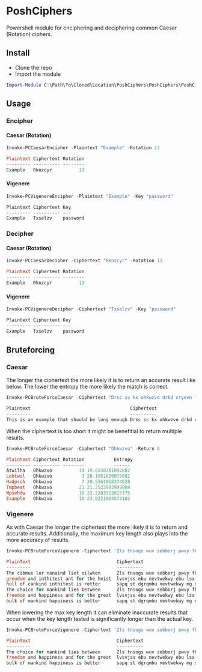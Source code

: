 # PoshCiphers
Powershell module for enciphering and deciphering common Caesar (Rotation) ciphers.

## Install
* Clone the repo
* Import the module
```powershell
Import-Module C:\Path\To\Cloned\Location\PoshCiphers\PoshCiphers\PoshCiphers.psd1
```

## Usage
### Encipher
#### Caesar (Rotation)
```powershell
Invoke-PCCaesarEncipher -Plaintext "Example" -Rotation 13

Plaintext Ciphertext Rotation
--------- ---------- --------
Example   Rknzcyr          13
```

#### Vigenere
```powershell
Invoke-PCVigenereEncipher -Plaintext "Example" -Key "password"

Plaintext Ciphertext Key
--------- ---------- ---
Example   Txselzv    password
```

### Decipher
#### Caesar (Rotation)
```powershell
Invoke-PCCaesarDecipher -Ciphertext "Rknzcyr" -Rotation 13

Plaintext Ciphertext Rotation
--------- ---------- --------
Example   Rknzcyr          13
```

#### Vigenere
```powershell
Invoke-PCVigenereDecipher -Ciphertext "Txselzv" -Key "password"

Plaintext Ciphertext Key
--------- ---------- ---
Example   Txselzv    password
```

## Bruteforcing
### Caesar
The longer the ciphertext the more likely it is to return an accurate result like below. The lower the entropy the more likely the match is correct.
```powershell
Invoke-PCBruteForceCaesar -Ciphertext "Drsc sc kx ohkwzvo drkd cryevn lo vyxq oxyeqr"

Plaintext                                     Ciphertext                                    Rotation           Entropy
---------                                     ----------                                    --------           ------
This is an example that should be long enough Drsc sc kx ohkwzvo drkd cryevn lo vyxq oxyeqr       10 109.798786942039
```
When the ciphertext is too short it might be benefitial to return multiple results.
```powershell
Invoke-PCBruteForceCaesar -Ciphertext "Ohkwzvo" -Return 6

Plaintext Ciphertext Rotation           Entropy
--------- ---------- --------           ------
Atwilha   Ohkwzvo          14 19.8330281092882
Lehtwsl   Ohkwzvo           3 20.1951620075682
Hadpsoh   Ohkwzvo           7 20.5561918374628
Tmpbeat   Ohkwzvo          21 21.2523902999804
Wpsehdw   Ohkwzvo          18 22.2203513815375
Example   Ohkwzvo          10 24.0221984573182
```

### Vigenere
As with Caesar the longer the ciphertext the more likely it is to return and accurate results. Additionally, the maximum key length also plays into the more accuracy of results.
```powershell
Invoke-PCBruteForceVigenere -Ciphertext 'Zls tnsogs wuv sebborj pwvy fkxkvkr lvsvjss ebu nevtwekwy ebu lsx xvv mvkeh sapq st dgrqmbu nevtwekwy mg skxzif' -Return 2

PlainText                                Ciphertext                               Key                           Entropy
---------                                ----------                               ---                           -------
The cibmue lor nanaind liet oilwken      Zls tnsogs wuv sebborj pwvy fkxkvkr      GEORFRCMOLGEFEOBGE   210.614486327131
greudom and inthitest ant for the heist  lvsvjss ebu nevtwekwy ebu lsx xvv mvkeh
hull of cankind inthitest is retter      sapq st dgrqmbu nevtwekwy mg skxzif
The choice for mankind lies between      Zls tnsogs wuv sebborj pwvy fkxkvkr      GEORGE               216.636909401074
freedom and happiness and for the great  lvsvjss ebu nevtwekwy ebu lsx xvv mvkeh
bulk of mankind happiness is better      sapq st dgrqmbu nevtwekwy mg skxzif
```
When lowering the max key length it can eliminate inaccurate results that occur when the key length tested is significantly longer than the actual key.
```powershell
Invoke-PCBruteForceVigenere -Ciphertext 'Zls tnsogs wuv sebborj pwvy fkxkvkr lvsvjss ebu nevtwekwy ebu lsx xvv mvkeh sapq st dgrqmbu nevtwekwy mg skxzif' -MaxKeyLength 10

PlainText                                Ciphertext                               Key                           Entropy
---------                                ----------                               ---                           -------
The choice for mankind lies between      Zls tnsogs wuv sebborj pwvy fkxkvkr      GEORGE               216.636909401074
freedom and happiness and for the great  lvsvjss ebu nevtwekwy ebu lsx xvv mvkeh
bulk of mankind happiness is better      sapq st dgrqmbu nevtwekwy mg skxzif
```